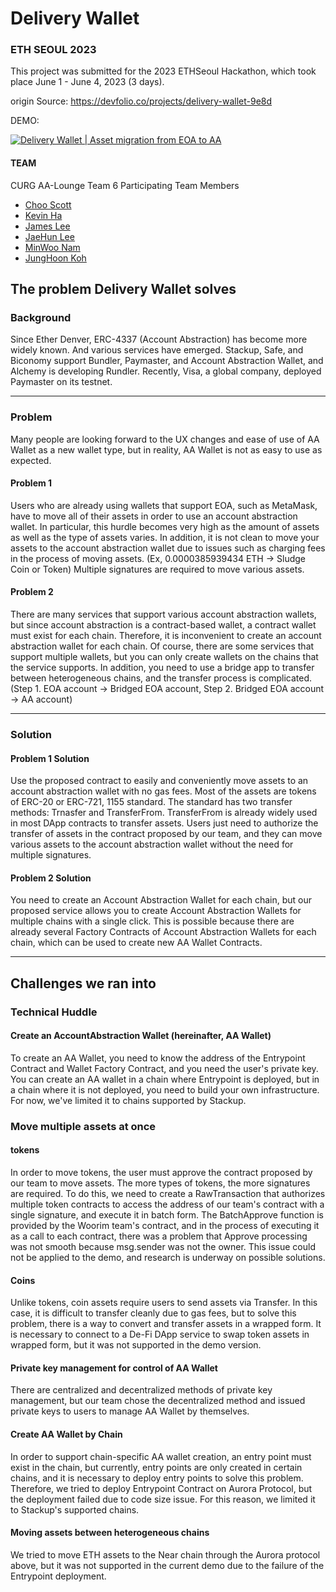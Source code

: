 # Delivery Wallet
### ETH SEOUL 2023

This project was submitted for the 2023 ETHSeoul Hackathon, which took place June 1 - June 4, 2023 (3 days).

origin Source: <https://devfolio.co/projects/delivery-wallet-9e8d>

DEMO:

[![Delivery Wallet | Asset migration from EOA to AA](http://img.youtube.com/vi/2E_PSYyd6ZY/0.jpg)](https://youtu.be/2E_PSYyd6ZY?t=0s) 

#### TEAM

CURG AA-Lounge Team 6 Participating Team Members

- [Choo Scott](https://github.com/scottXchoo)
- [Kevin Ha](https://github.com/onlyhyde)
- [James Lee](https://github.com/hereokay)
- [JaeHun Lee](https://github.com/Resister-boy)
- [MinWoo Nam](https://github.com/minwoogramer)
- [JungHoon Koh](https://github.com/kjh24871)

## The problem Delivery Wallet solves

### Background

Since Ether Denver, ERC-4337 (Account Abstraction) has become more widely known. And various services have emerged. Stackup, Safe, and Biconomy support Bundler, Paymaster, and Account Abstraction Wallet, and Alchemy is developing Rundler. Recently, Visa, a global company, deployed Paymaster on its testnet.

---

### Problem

Many people are looking forward to the UX changes and ease of use of AA Wallet as a new wallet type, but in reality, AA Wallet is not as easy to use as expected.

#### Problem 1

Users who are already using wallets that support EOA, such as MetaMask, have to move all of their assets in order to use an account abstraction wallet. In particular, this hurdle becomes very high as the amount of assets as well as the type of assets varies. In addition, it is not clean to move your assets to the account abstraction wallet due to issues such as charging fees in the process of moving assets. (Ex, 0.0000385939434 ETH -> Sludge Coin or Token)
Multiple signatures are required to move various assets.

#### Problem 2

There are many services that support various account abstraction wallets, but since account abstraction is a contract-based wallet, a contract wallet must exist for each chain. Therefore, it is inconvenient to create an account abstraction wallet for each chain. Of course, there are some services that support multiple wallets, but you can only create wallets on the chains that the service supports. In addition, you need to use a bridge app to transfer between heterogeneous chains, and the transfer process is complicated. (Step 1. EOA account -> Bridged EOA account, Step 2. Bridged EOA account -> AA account)

---

### Solution

#### Problem 1 Solution

Use the proposed contract to easily and conveniently move assets to an account abstraction wallet with no gas fees. Most of the assets are tokens of ERC-20 or ERC-721, 1155 standard. The standard has two transfer methods: Trnasfer and TransferFrom. TransferFrom is already widely used in most DApp contracts to transfer assets. Users just need to authorize the transfer of assets in the contract proposed by our team, and they can move various assets to the account abstraction wallet without the need for multiple signatures.

#### Problem 2 Solution

You need to create an Account Abstraction Wallet for each chain, but our proposed service allows you to create Account Abstraction Wallets for multiple chains with a single click. This is possible because there are already several Factory Contracts of Account Abstraction Wallets for each chain, which can be used to create new AA Wallet Contracts.

---

## Challenges we ran into

### Technical Huddle

#### Create an AccountAbstraction Wallet (hereinafter, AA Wallet)

To create an AA Wallet, you need to know the address of the Entrypoint Contract and Wallet Factory Contract, and you need the user's private key. You can create an AA wallet in a chain where Entrypoint is deployed, but in a chain where it is not deployed, you need to build your own infrastructure. For now, we've limited it to chains supported by Stackup.

### Move multiple assets at once

#### tokens

In order to move tokens, the user must approve the contract proposed by our team to move assets. The more types of tokens, the more signatures are required. To do this, we need to create a RawTransaction that authorizes multiple token contracts to access the address of our team's contract with a single signature, and execute it in batch form. The BatchApprove function is provided by the Woorim team's contract, and in the process of executing it as a call to each contract, there was a problem that Approve processing was not smooth because msg.sender was not the owner. This issue could not be applied to the demo, and research is underway on possible solutions.

#### Coins

Unlike tokens, coin assets require users to send assets via Transfer. In this case, it is difficult to transfer cleanly due to gas fees, but to solve this problem, there is a way to convert and transfer assets in a wrapped form. It is necessary to connect to a De-Fi DApp service to swap token assets in wrapped form, but it was not supported in the demo version.

#### Private key management for control of AA Wallet

There are centralized and decentralized methods of private key management, but our team chose the decentralized method and issued private keys to users to manage AA Wallet by themselves.

#### Create AA Wallet by Chain

In order to support chain-specific AA wallet creation, an entry point must exist in the chain, but currently, entry points are only created in certain chains, and it is necessary to deploy entry points to solve this problem. Therefore, we tried to deploy Entrypoint Contract on Aurora Protocol, but the deployment failed due to code size issue. For this reason, we limited it to Stackup's supported chains.

#### Moving assets between heterogeneous chains

We tried to move ETH assets to the Near chain through the Aurora protocol above, but it was not supported in the current demo due to the failure of the Entrypoint deployment.

